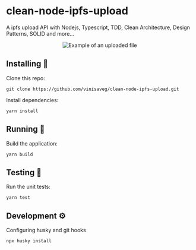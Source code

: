 # clean-node-ipfs-upload

A ipfs upload API with Nodejs, Typescript, TDD, Clean Architecture, Design Patterns, SOLID and more...

<div align="center">
    <img src="./test/fixtures/files/test-file.gif" alt="Example of an uploaded file">
</div>

## Installing :construction_worker:

Clone this repo:

    git clone https://github.com/vinisaveg/clean-node-ipfs-upload.git

Install dependencies:

    yarn install

## Running :runner:

Build the application:

    yarn build

## Testing :rotating_light:

Run the unit tests:

    yarn test

## Development :gear:

Configuring husky and git hooks

    npx husky install
